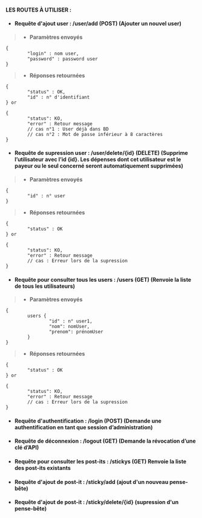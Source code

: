 #### LES ROUTES À UTILISER :

* #### Requête d'ajout user :  /user/add (POST) (Ajouter un nouvel user)

>*  **Paramètres envoyés**
```
{
        "login" : nom user,
        "password" : password user
}
```

>* **Réponses retournées**    

```
{
        "status" : OK,
        "id" : n° d'identifiant
} or

{
        "status": KO,
        "error" : Retour message
        // cas n°1 : User déjà dans BD
        // cas n°2 : Mot de passe inférieur à 8 caractères
}
```

* #### Requête de supression user :  /user/delete/{id} (DELETE) (Supprime l’utilisateur avec l’id {id}. Les dépenses dont cet utilisateur est le payeur ou le seul concerné seront automatiquement supprimées)

>*  **Paramètres envoyés**
```
{
        "id" : n° user
}
```

>* **Réponses retournées**    

```
{
        "status" : OK
} or

{
        "status": KO,
        "error" : Retour message
        // cas : Erreur lors de la supression
}
```

* #### Requête pour consulter tous les users :  /users (GET) (Renvoie la liste de tous les utilisateurs)

>*  **Paramètres envoyés**
```
{
        users {
                "id" : n° user1,
                "nom": nomUser,
                "prenom": prénomUser
        }
}
```

>* **Réponses retournées**    

```
{
        "status" : OK
} or

{
        "status": KO,
        "error" : Retour message
        // cas : Erreur lors de la supression
}
```

* #### Requête d'authentification :  /login (POST) (Demande une authentification en tant que session d’administration)
* #### Requête de déconnexion :   /logout (GET) (Demande la révocation d’une clé d’API)
* #### Requête pour consulter les post-its :  /stickys (GET) Renvoie la liste des post-its existants
* #### Requête d'ajout de post-it :  /sticky/add (ajout d'un nouveau pense-bête)
* #### Requête d'ajout de post-it :  /sticky/delete/{id} (supression d'un pense-bête)

